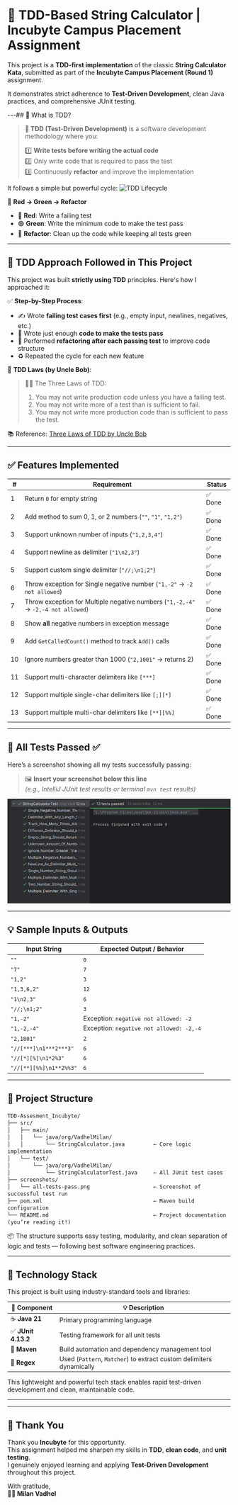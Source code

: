 # 🧪 TDD-Based String Calculator | Incubyte Campus Placement Assignment

This project is a **TDD-first implementation** of the classic **String Calculator Kata**, submitted as part of the **Incubyte Campus Placement (Round 1)** assignment.

It demonstrates strict adherence to **Test-Driven Development**, clean Java practices, and comprehensive JUnit testing.

---## 📌 What is TDD?

> **🧪 TDD (Test-Driven Development)** is a software development methodology where you:
> 
> 1️⃣ **Write tests before writing the actual code**  
> 2️⃣ Only write code that is required to pass the test  
> 3️⃣ Continuously **refactor** and improve the implementation  

It follows a simple but powerful cycle:
![TDD Lifecycle](https://camo.githubusercontent.com/4c4712dd1ab78102f21c2bb24b5e51f69ea9677972fb4cb547a2f64cf707267b/68747470733a2f2f7265732e636c6f7564696e6172792e636f6d2f6476636e66616479312f696d6167652f75706c6f61642f76313735313635363939312f5444442532306b6174612f706173732d305f6a7a766962772e706e67)


🔁 **Red → Green → Refactor**

- 🔴 **Red**: Write a failing test  
- 🟢 **Green**: Write the minimum code to make the test pass  
- 🔄 **Refactor**: Clean up the code while keeping all tests green  

---

## 📐 TDD Approach Followed in This Project

This project was built **strictly using TDD** principles. Here's how I approached it:

✅ **Step-by-Step Process**:
- ✍️ Wrote **failing test cases first** (e.g., empty input, newlines, negatives, etc.)
- 🧱 Wrote just enough **code to make the tests pass**
- 🧹 Performed **refactoring after each passing test** to improve code structure
- ♻️ Repeated the cycle for each new feature

📘 **TDD Laws (by Uncle Bob)**:
> 🧑‍🏫 The Three Laws of TDD:
> 
> 1. You may not write production code unless you have a failing test.  
> 2. You may not write more of a test than is sufficient to fail.  
> 3. You may not write more production code than is sufficient to pass the test.

📚 Reference: [Three Laws of TDD by Uncle Bob](https://blog.cleancoder.com/uncle-bob/2014/12/17/TheCyclesOfTDD.html)

---


## ✅ Features Implemented

| #  | Requirement                                                                         | Status |
|----|-------------------------------------------------------------------------------------|--------|
| 1  |Return `0` for empty string                                                           | ✅ Done |
| 2  | Add method to sum 0, 1, or 2 numbers (`""`, `"1"`, `"1,2"`)                          | ✅ Done |
| 3  | Support unknown number of inputs (`"1,2,3,4"`)                                       | ✅ Done |
| 4  | Support newline as delimiter (`"1\n2,3"`)                                            | ✅ Done |
| 5  | Support custom single delimiter (`"//;\n1;2"`)                                       | ✅ Done |
| 6  | Throw exception for Single negative number (`"1,-2"` → `-2 not allowed`)             | ✅ Done |
| 7  | Throw exception for Multiple negative numbers (`"1,-2,-4"` → `-2,-4 not allowed`)    | ✅ Done |
| 8 | Show **all** negative numbers in exception message                                    | ✅ Done |
| 9  | Add `GetCalledCount()` method to track `Add()` calls                                  | ✅ Done |
| 10  | Ignore numbers greater than 1000 (`"2,1001"` → returns 2)                             | ✅ Done |
| 11 | Support multi-character delimiters like `[***]`                                       | ✅ Done |
| 12 | Support multiple single-char delimiters like `[;][*]`                                 | ✅ Done |
| 13 | Support multiple multi-char delimiters like `[**][%%]`                                | ✅ Done |

---

## 🧪 All Tests Passed ✅

Here’s a screenshot showing all my tests successfully passing:

> 🖼️ **Insert your screenshot below this line**  
> *(e.g., IntelliJ JUnit test results or terminal `mvn test` results)*

![All Tests Passing](screenshots/all-tests-pass.png)

---

## 💡 Sample Inputs & Outputs

| Input String                          | Expected Output / Behavior                |
|--------------------------------------|-------------------------------------------|
| `""`                                 | `0`                                       |
| `"7"`                                | `7`                                       |
| `"1,2"`                              | `3`                                       |
|`"1,3,6,2"`                           | `12`                                      | 
| `"1\n2,3"`                           | `6`                                       |
| `"//;\n1;2"`                         | `3`                                       |
|`"1,-2"`                              | Exception: `negative not allowed: -2`     |
|`"1,-2,-4"`                           | Exception: `negative not allowed: -2,-4`  |
| `"2,1001"`                           | `2`                                       |
| `"//[***]\n1***2***3"`               | `6`                                       |
| `"//[*][%]\n1*2%3"`                  | `6`                                       |
| `"//[**][%%]\n1**2%%3"`              | `6`                                       |


---


## 📁 Project Structure

```
TDD-Assesment_Incubyte/
├── src/
│   ├── main/
│   │   └── java/org/VadhelMilan/
│   │       └── StringCalculator.java         ← Core logic implementation
│   └── test/
│       └── java/org/VadhelMilan/
│           └── StringCalculatorTest.java     ← All JUnit test cases
├── screenshots/
│   └── all-tests-pass.png                    ← Screenshot of successful test run
├── pom.xml                                   ← Maven build configuration
└── README.md                                 ← Project documentation (you’re reading it!)
```



📦 The structure supports easy testing, modularity, and clean separation of logic and tests — following best software engineering practices.

---

## 🧱 Technology Stack

This project is built using industry-standard tools and libraries:

| 🔧 Component     | 💡 Description                                      |
|------------------|-----------------------------------------------------|
| ☕ **Java 21**     | Primary programming language                        |
| ✅ **JUnit 4.13.2**| Testing framework for all unit tests               |
| 🧰 **Maven**       | Build automation and dependency management tool     |
| 📏 **Regex**        | Used (`Pattern`, `Matcher`) to extract custom delimiters dynamically |

This lightweight and powerful tech stack enables rapid test-driven development and clean, maintainable code.

---

---

## 🙏 Thank You

Thank you **Incubyte** for this opportunity.  
This assignment helped me sharpen my skills in **TDD**, **clean code**, and **unit testing**.  
I genuinely enjoyed learning and applying **Test-Driven Development** throughout this project.


With gratitude,  
**👨‍💻 Milan Vadhel**  

